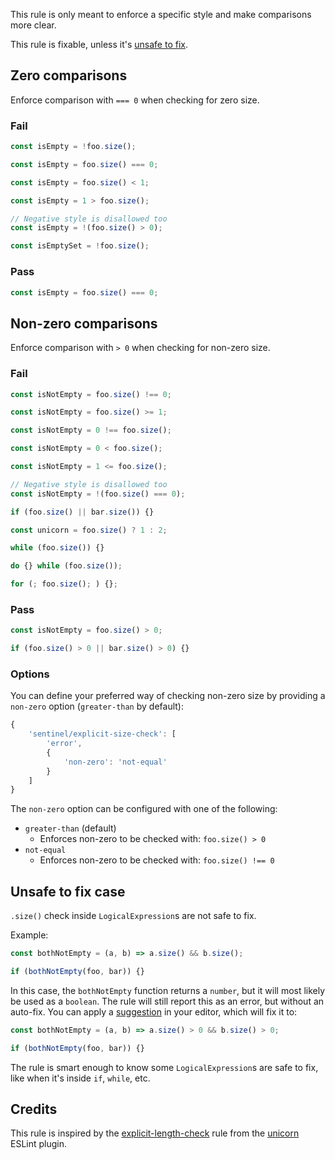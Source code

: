 <!-- end auto-generated rule header -->
<!-- Do not manually modify this header. Run: `npm run eslint-docs` -->

This rule is only meant to enforce a specific style and make comparisons more clear.

This rule is fixable, unless it's [unsafe to fix](#unsafe-to-fix-case).

## Zero comparisons

Enforce comparison with `=== 0` when checking for zero size.

### Fail

```js
const isEmpty = !foo.size();
```

```js
const isEmpty = foo.size() === 0;
```

```js
const isEmpty = foo.size() < 1;
```

```js
const isEmpty = 1 > foo.size();
```

```js
// Negative style is disallowed too
const isEmpty = !(foo.size() > 0);
```

```js
const isEmptySet = !foo.size();
```

### Pass

```js
const isEmpty = foo.size() === 0;
```

## Non-zero comparisons

Enforce comparison with `> 0` when checking for non-zero size.

### Fail

```js
const isNotEmpty = foo.size() !== 0;
```

```js
const isNotEmpty = foo.size() >= 1;
```

```js
const isNotEmpty = 0 !== foo.size();
```

```js
const isNotEmpty = 0 < foo.size();
```

```js
const isNotEmpty = 1 <= foo.size();
```

```js
// Negative style is disallowed too
const isNotEmpty = !(foo.size() === 0);
```

```js
if (foo.size() || bar.size()) {}
```

```js
const unicorn = foo.size() ? 1 : 2;
```

```js
while (foo.size()) {}
```

```js
do {} while (foo.size());
```

```js
for (; foo.size(); ) {};
```

### Pass

```js
const isNotEmpty = foo.size() > 0;
```

```js
if (foo.size() > 0 || bar.size() > 0) {}
```

### Options

You can define your preferred way of checking non-zero size by providing a `non-zero` option (`greater-than` by default):

```js
{
	'sentinel/explicit-size-check': [
		'error',
		{
			'non-zero': 'not-equal'
		}
	]
}
```

The `non-zero` option can be configured with one of the following:

- `greater-than` (default)
  - Enforces non-zero to be checked with: `foo.size() > 0`
- `not-equal`
  - Enforces non-zero to be checked with: `foo.size() !== 0`

## Unsafe to fix case

`.size()` check inside `LogicalExpression`s are not safe to fix.

Example:

```js
const bothNotEmpty = (a, b) => a.size() && b.size();

if (bothNotEmpty(foo, bar)) {}
```

In this case, the `bothNotEmpty` function returns a `number`, but it will most likely be used as a `boolean`. The rule will still report this as an error, but without an auto-fix. You can apply a [suggestion](https://eslint.org/docs/developer-guide/working-with-rules#providing-suggestions) in your editor, which will fix it to:

```js
const bothNotEmpty = (a, b) => a.size() > 0 && b.size() > 0;

if (bothNotEmpty(foo, bar)) {}
```

The rule is smart enough to know some `LogicalExpression`s are safe to fix, like
when it's inside `if`, `while`, etc.

## Credits

This rule is inspired by the
[explicit-length-check](https://github.com/sindresorhus/eslint-plugin-unicorn/blob/main/docs/rules/explicit-length-check.md) rule from the
[unicorn](https://github.com/sindresorhus/eslint-plugin-unicorn) ESLint plugin.

